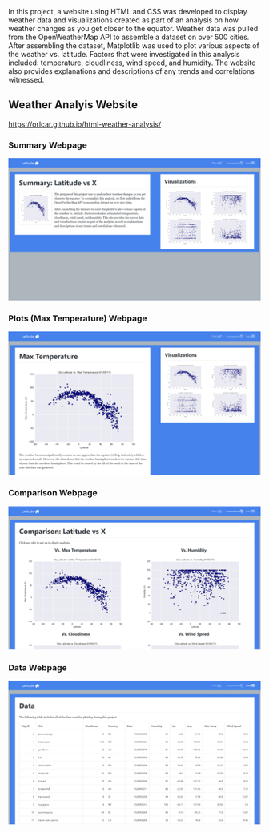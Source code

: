 In this project, a website using HTML and CSS was developed to display weather data and visualizations created as part of an analysis on how weather changes 
as you get closer to the equator. Weather data was pulled from the OpenWeatherMap API to assemble a dataset on over 500 cities. After assembling the dataset, 
Matplotlib was used to plot various aspects of the weather vs. latitude. Factors that were investigated in this analysis included: temperature, cloudliness, 
wind speed, and humidity. The website also provides explanations and descriptions of any trends and correlations witnessed.

## Weather Analyis Website
https://orlcar.github.io/html-weather-analysis/

### Summary Webpage
![Summary Webpage](Resources/assets/images/summary_webpage.png)

### Plots (Max Temperature) Webpage
![Plots Max Temperature Webpage](Resources/assets/images/max_temp_webpage.png)

### Comparison Webpage
![Comparison Webpage](Resources/assets/images/comparison_webpage.png)

### Data Webpage
![Data Webpage](Resources/assets/images/data_webpage.png)